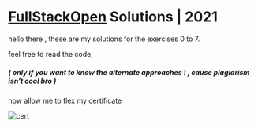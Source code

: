 # [FullStackOpen](https://fullstackopen.com/) Solutions | 2021
hello there , 
these are my solutions for the exercises 0 to 7.

feel free to read the code, 
##### ( only if you want to know the alternate approaches ! , cause plagiarism isn't cool bro ) 

now allow me to flex my certificate

![cert](https://studies.cs.helsinki.fi/stats/api/certificate/fullstackopen/en/d8e4d2b94c7aea046fe1991b02e20171)

